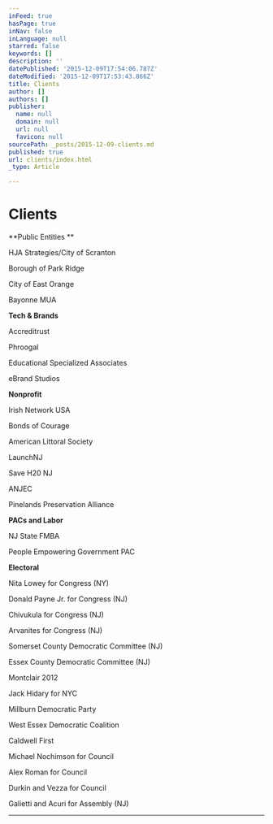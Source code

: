 ```yaml
---
inFeed: true
hasPage: true
inNav: false
inLanguage: null
starred: false
keywords: []
description: ''
datePublished: '2015-12-09T17:54:06.787Z'
dateModified: '2015-12-09T17:53:43.866Z'
title: Clients
author: []
authors: []
publisher:
  name: null
  domain: null
  url: null
  favicon: null
sourcePath: _posts/2015-12-09-clients.md
published: true
url: clients/index.html
_type: Article

---
```

# **Clients**

**Public Entities **

HJA Strategies/City of Scranton

Borough of Park Ridge

City of East Orange

Bayonne MUA

**Tech & Brands**

Accreditrust

Phroogal

Educational Specialized Associates 

eBrand Studios

**Nonprofit**

Irish Network USA

Bonds of Courage

American Littoral Society

LaunchNJ

Save H20 NJ

ANJEC

Pinelands Preservation Alliance 

**PACs and Labor**

NJ State FMBA

People Empowering Government PAC

**Electoral**

Nita Lowey for Congress (NY)

Donald Payne Jr. for Congress (NJ)

Chivukula for Congress (NJ)

Arvanites for Congress (NJ)

Somerset County Democratic Committee (NJ)

Essex County Democratic Committee (NJ)

Montclair 2012

Jack Hidary for NYC

Millburn Democratic Party

West Essex Democratic Coalition

Caldwell First

Michael Nochimson for Council

Alex Roman for Council

Durkin and Vezza for Council

Galietti and Acuri for Assembly (NJ)

****